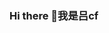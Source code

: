 ### Hi there 👋我是吕cf

<!---
**lvchief1/lvchief1** is a ✨ _special_ ✨ repository because its `README.md` (this file) appears on your GitHub profile.
->
Here are some ideas to get you started:

- 🔭 I’m currently working on ...Qd_Metro
- 🌱 I’m currently learning ...Python Electrical Engineering
- 👯 I’m looking to collaborate on ...
- 🤔 I’m looking for help with ...
- 💬 Ask me about ...
- 📫 How to reach me: ...
- 😄 Pronouns: ...
- ⚡ Fun fact: ...

